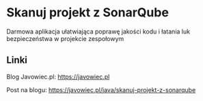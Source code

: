 # Skanuj projekt z SonarQube

Darmowa aplikacja ułatwiająca poprawę jakości kodu i łatania luk bezpieczeństwa w projekcie zespołowym

## Linki

Blog Javowiec.pl: https://javowiec.pl

Post na blogu: https://javowiec.pl/java/skanuj-projekt-z-sonarqube